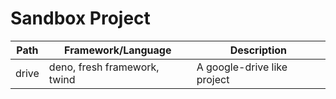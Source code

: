 # Sandbox Project

<!-- Table of size 3x1 (Excluding title) -->
| Path | Framework/Language | Description |
|---|---|---|
| drive | deno, fresh framework, twind | A google-drive like project |

